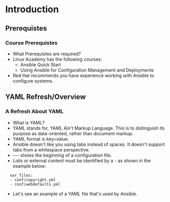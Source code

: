 # Introduction
## Prerequistes
### Course Prerequistes
* What Prerequistes are required?
* Linux Academy has the following courses:
  * Ansible Quick Start
  * Using Ansible for Configuration Management and Deployments
* Red Hat recommends you have experience working with Ansible to configure systems.

## YAML Refresh/Overview
### A Refresh About YAML
* What is YAML?
* YAML stands for, YAML Ain't Markup Language. This is to distinguish its purpose as data-oriented, rather than document markup.
* YAML format is key=value.
* Ansible doesn't like you using tabs instead of spaces. It doesn't support tabs from a whitespace perspective.
* --- shows the beginning of a configuration file.
* Lists or external content must be identified by a - as shown in the example below:
```
  var_files:
  - conf/copyright.yml
  - conf/webdefaults.yml
```
* Let's see an example of a YAML file that's used by Ansible.
